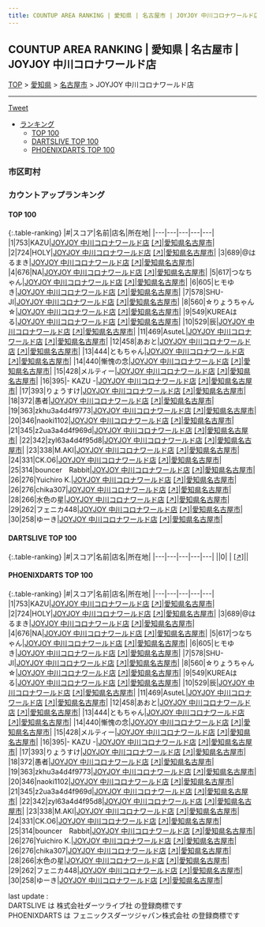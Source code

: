 ```yaml
---
title: COUNTUP AREA RANKING | 愛知県 | 名古屋市 | JOYJOY 中川コロナワールド店
---
```

## COUNTUP AREA RANKING | 愛知県 | 名古屋市 | JOYJOY 中川コロナワールド店

[TOP](/darts/rank/) > [愛知県](/darts/rank/愛知県/) > [名古屋市](/darts/rank/愛知県/名古屋市/) > JOYJOY 中川コロナワールド店

___

<a href="https://twitter.com/share?ref_src=twsrc%5Etfw" data-text="COUNTUP AREA RANKING | 愛知県名古屋市JOYJOY 中川コロナワールド店" class="twitter-share-button" data-hashtags="DARTSLIVE,PHOENIXDARTS,darts,ダーツ" data-show-count="false">Tweet</a>

* [ランキング](#カウントアップランキング)
    * [TOP 100](#top-100)
    * [DARTSLIVE TOP 100](#dartslive-top-100)
    * [PHOENIXDARTS TOP 100](#phoenixdarts-top-100)

### 市区町村

<ul>

</ul>

### カウントアップランキング

#### TOP 100



{:.table-ranking}
|#|スコア|名前|店名|所在地|
|---|---|---|---|---|
|1|753|<span class="rank-name-pd">KAZU</span>|<a href="/darts/rank/shops/64399.html">JOYJOY 中川コロナワールド店</a> <a href="https://vs.phoenixdarts.com/jp/shop/shopDetailInfo/s_64399?s_seq=64399">[↗]</a>|<a href="/darts/rank/愛知県/名古屋市">愛知県名古屋市</a>|
|2|724|<span class="rank-name-pd">HOLY</span>|<a href="/darts/rank/shops/64399.html">JOYJOY 中川コロナワールド店</a> <a href="https://vs.phoenixdarts.com/jp/shop/shopDetailInfo/s_64399?s_seq=64399">[↗]</a>|<a href="/darts/rank/愛知県/名古屋市">愛知県名古屋市</a>|
|3|689|<span class="rank-name-pd">@はるまき</span>|<a href="/darts/rank/shops/64399.html">JOYJOY 中川コロナワールド店</a> <a href="https://vs.phoenixdarts.com/jp/shop/shopDetailInfo/s_64399?s_seq=64399">[↗]</a>|<a href="/darts/rank/愛知県/名古屋市">愛知県名古屋市</a>|
|4|676|<span class="rank-name-pd">NA</span>|<a href="/darts/rank/shops/64399.html">JOYJOY 中川コロナワールド店</a> <a href="https://vs.phoenixdarts.com/jp/shop/shopDetailInfo/s_64399?s_seq=64399">[↗]</a>|<a href="/darts/rank/愛知県/名古屋市">愛知県名古屋市</a>|
|5|617|<span class="rank-name-pd">つなちゃん</span>|<a href="/darts/rank/shops/64399.html">JOYJOY 中川コロナワールド店</a> <a href="https://vs.phoenixdarts.com/jp/shop/shopDetailInfo/s_64399?s_seq=64399">[↗]</a>|<a href="/darts/rank/愛知県/名古屋市">愛知県名古屋市</a>|
|6|605|<span class="rank-name-pd">ヒモゆき</span>|<a href="/darts/rank/shops/64399.html">JOYJOY 中川コロナワールド店</a> <a href="https://vs.phoenixdarts.com/jp/shop/shopDetailInfo/s_64399?s_seq=64399">[↗]</a>|<a href="/darts/rank/愛知県/名古屋市">愛知県名古屋市</a>|
|7|578|<span class="rank-name-pd">SHU-JI</span>|<a href="/darts/rank/shops/64399.html">JOYJOY 中川コロナワールド店</a> <a href="https://vs.phoenixdarts.com/jp/shop/shopDetailInfo/s_64399?s_seq=64399">[↗]</a>|<a href="/darts/rank/愛知県/名古屋市">愛知県名古屋市</a>|
|8|560|<span class="rank-name-pd">☆りょうちゃん☆</span>|<a href="/darts/rank/shops/64399.html">JOYJOY 中川コロナワールド店</a> <a href="https://vs.phoenixdarts.com/jp/shop/shopDetailInfo/s_64399?s_seq=64399">[↗]</a>|<a href="/darts/rank/愛知県/名古屋市">愛知県名古屋市</a>|
|9|549|<span class="rank-name-pd">KUREAはる</span>|<a href="/darts/rank/shops/64399.html">JOYJOY 中川コロナワールド店</a> <a href="https://vs.phoenixdarts.com/jp/shop/shopDetailInfo/s_64399?s_seq=64399">[↗]</a>|<a href="/darts/rank/愛知県/名古屋市">愛知県名古屋市</a>|
|10|529|<span class="rank-name-pd">辰</span>|<a href="/darts/rank/shops/64399.html">JOYJOY 中川コロナワールド店</a> <a href="https://vs.phoenixdarts.com/jp/shop/shopDetailInfo/s_64399?s_seq=64399">[↗]</a>|<a href="/darts/rank/愛知県/名古屋市">愛知県名古屋市</a>|
|11|469|<span class="rank-name-pd">AsuteL</span>|<a href="/darts/rank/shops/64399.html">JOYJOY 中川コロナワールド店</a> <a href="https://vs.phoenixdarts.com/jp/shop/shopDetailInfo/s_64399?s_seq=64399">[↗]</a>|<a href="/darts/rank/愛知県/名古屋市">愛知県名古屋市</a>|
|12|458|<span class="rank-name-pd">あおと</span>|<a href="/darts/rank/shops/64399.html">JOYJOY 中川コロナワールド店</a> <a href="https://vs.phoenixdarts.com/jp/shop/shopDetailInfo/s_64399?s_seq=64399">[↗]</a>|<a href="/darts/rank/愛知県/名古屋市">愛知県名古屋市</a>|
|13|444|<span class="rank-name-pd">ともちゃん</span>|<a href="/darts/rank/shops/64399.html">JOYJOY 中川コロナワールド店</a> <a href="https://vs.phoenixdarts.com/jp/shop/shopDetailInfo/s_64399?s_seq=64399">[↗]</a>|<a href="/darts/rank/愛知県/名古屋市">愛知県名古屋市</a>|
|14|440|<span class="rank-name-pd">慚愧の念</span>|<a href="/darts/rank/shops/64399.html">JOYJOY 中川コロナワールド店</a> <a href="https://vs.phoenixdarts.com/jp/shop/shopDetailInfo/s_64399?s_seq=64399">[↗]</a>|<a href="/darts/rank/愛知県/名古屋市">愛知県名古屋市</a>|
|15|428|<span class="rank-name-pd">メルティー</span>|<a href="/darts/rank/shops/64399.html">JOYJOY 中川コロナワールド店</a> <a href="https://vs.phoenixdarts.com/jp/shop/shopDetailInfo/s_64399?s_seq=64399">[↗]</a>|<a href="/darts/rank/愛知県/名古屋市">愛知県名古屋市</a>|
|16|395|<span class="rank-name-pd">- KAZU -</span>|<a href="/darts/rank/shops/64399.html">JOYJOY 中川コロナワールド店</a> <a href="https://vs.phoenixdarts.com/jp/shop/shopDetailInfo/s_64399?s_seq=64399">[↗]</a>|<a href="/darts/rank/愛知県/名古屋市">愛知県名古屋市</a>|
|17|393|<span class="rank-name-pd">りょうすけ</span>|<a href="/darts/rank/shops/64399.html">JOYJOY 中川コロナワールド店</a> <a href="https://vs.phoenixdarts.com/jp/shop/shopDetailInfo/s_64399?s_seq=64399">[↗]</a>|<a href="/darts/rank/愛知県/名古屋市">愛知県名古屋市</a>|
|18|372|<span class="rank-name-pd">愚者</span>|<a href="/darts/rank/shops/64399.html">JOYJOY 中川コロナワールド店</a> <a href="https://vs.phoenixdarts.com/jp/shop/shopDetailInfo/s_64399?s_seq=64399">[↗]</a>|<a href="/darts/rank/愛知県/名古屋市">愛知県名古屋市</a>|
|19|363|<span class="rank-name-pd">zkhu3a4d4f9773</span>|<a href="/darts/rank/shops/64399.html">JOYJOY 中川コロナワールド店</a> <a href="https://vs.phoenixdarts.com/jp/shop/shopDetailInfo/s_64399?s_seq=64399">[↗]</a>|<a href="/darts/rank/愛知県/名古屋市">愛知県名古屋市</a>|
|20|346|<span class="rank-name-pd">naoki1102</span>|<a href="/darts/rank/shops/64399.html">JOYJOY 中川コロナワールド店</a> <a href="https://vs.phoenixdarts.com/jp/shop/shopDetailInfo/s_64399?s_seq=64399">[↗]</a>|<a href="/darts/rank/愛知県/名古屋市">愛知県名古屋市</a>|
|21|345|<span class="rank-name-pd">z2ua3a4d4f969d</span>|<a href="/darts/rank/shops/64399.html">JOYJOY 中川コロナワールド店</a> <a href="https://vs.phoenixdarts.com/jp/shop/shopDetailInfo/s_64399?s_seq=64399">[↗]</a>|<a href="/darts/rank/愛知県/名古屋市">愛知県名古屋市</a>|
|22|342|<span class="rank-name-pd">zyl63a4d4f95d8</span>|<a href="/darts/rank/shops/64399.html">JOYJOY 中川コロナワールド店</a> <a href="https://vs.phoenixdarts.com/jp/shop/shopDetailInfo/s_64399?s_seq=64399">[↗]</a>|<a href="/darts/rank/愛知県/名古屋市">愛知県名古屋市</a>|
|23|338|<span class="rank-name-pd">M.AKI</span>|<a href="/darts/rank/shops/64399.html">JOYJOY 中川コロナワールド店</a> <a href="https://vs.phoenixdarts.com/jp/shop/shopDetailInfo/s_64399?s_seq=64399">[↗]</a>|<a href="/darts/rank/愛知県/名古屋市">愛知県名古屋市</a>|
|24|331|<span class="rank-name-pd">CK.O6</span>|<a href="/darts/rank/shops/64399.html">JOYJOY 中川コロナワールド店</a> <a href="https://vs.phoenixdarts.com/jp/shop/shopDetailInfo/s_64399?s_seq=64399">[↗]</a>|<a href="/darts/rank/愛知県/名古屋市">愛知県名古屋市</a>|
|25|314|<span class="rank-name-pd">bouncer　Rabbit</span>|<a href="/darts/rank/shops/64399.html">JOYJOY 中川コロナワールド店</a> <a href="https://vs.phoenixdarts.com/jp/shop/shopDetailInfo/s_64399?s_seq=64399">[↗]</a>|<a href="/darts/rank/愛知県/名古屋市">愛知県名古屋市</a>|
|26|276|<span class="rank-name-pd">Yuichiro K.</span>|<a href="/darts/rank/shops/64399.html">JOYJOY 中川コロナワールド店</a> <a href="https://vs.phoenixdarts.com/jp/shop/shopDetailInfo/s_64399?s_seq=64399">[↗]</a>|<a href="/darts/rank/愛知県/名古屋市">愛知県名古屋市</a>|
|26|276|<span class="rank-name-pd">chika307</span>|<a href="/darts/rank/shops/64399.html">JOYJOY 中川コロナワールド店</a> <a href="https://vs.phoenixdarts.com/jp/shop/shopDetailInfo/s_64399?s_seq=64399">[↗]</a>|<a href="/darts/rank/愛知県/名古屋市">愛知県名古屋市</a>|
|28|266|<span class="rank-name-pd">水色の星</span>|<a href="/darts/rank/shops/64399.html">JOYJOY 中川コロナワールド店</a> <a href="https://vs.phoenixdarts.com/jp/shop/shopDetailInfo/s_64399?s_seq=64399">[↗]</a>|<a href="/darts/rank/愛知県/名古屋市">愛知県名古屋市</a>|
|29|262|<span class="rank-name-pd">フェニカ448</span>|<a href="/darts/rank/shops/64399.html">JOYJOY 中川コロナワールド店</a> <a href="https://vs.phoenixdarts.com/jp/shop/shopDetailInfo/s_64399?s_seq=64399">[↗]</a>|<a href="/darts/rank/愛知県/名古屋市">愛知県名古屋市</a>|
|30|258|<span class="rank-name-pd">ゆーき</span>|<a href="/darts/rank/shops/64399.html">JOYJOY 中川コロナワールド店</a> <a href="https://vs.phoenixdarts.com/jp/shop/shopDetailInfo/s_64399?s_seq=64399">[↗]</a>|<a href="/darts/rank/愛知県/名古屋市">愛知県名古屋市</a>|


#### DARTSLIVE TOP 100



{:.table-ranking}
|#|スコア|名前|店名|所在地|
|---|---|---|---|---|
||0|<span class="rank-name-dl"> </span>|<a href="/darts/rank/shops/.html"></a> <a href="">[↗]</a>|<a href="/darts/rank//"></a>|


#### PHOENIXDARTS TOP 100



{:.table-ranking}
|#|スコア|名前|店名|所在地|
|---|---|---|---|---|
|1|753|<span class="rank-name-pd">KAZU</span>|<a href="/darts/rank/shops/64399.html">JOYJOY 中川コロナワールド店</a> <a href="https://vs.phoenixdarts.com/jp/shop/shopDetailInfo/s_64399?s_seq=64399">[↗]</a>|<a href="/darts/rank/愛知県/名古屋市">愛知県名古屋市</a>|
|2|724|<span class="rank-name-pd">HOLY</span>|<a href="/darts/rank/shops/64399.html">JOYJOY 中川コロナワールド店</a> <a href="https://vs.phoenixdarts.com/jp/shop/shopDetailInfo/s_64399?s_seq=64399">[↗]</a>|<a href="/darts/rank/愛知県/名古屋市">愛知県名古屋市</a>|
|3|689|<span class="rank-name-pd">@はるまき</span>|<a href="/darts/rank/shops/64399.html">JOYJOY 中川コロナワールド店</a> <a href="https://vs.phoenixdarts.com/jp/shop/shopDetailInfo/s_64399?s_seq=64399">[↗]</a>|<a href="/darts/rank/愛知県/名古屋市">愛知県名古屋市</a>|
|4|676|<span class="rank-name-pd">NA</span>|<a href="/darts/rank/shops/64399.html">JOYJOY 中川コロナワールド店</a> <a href="https://vs.phoenixdarts.com/jp/shop/shopDetailInfo/s_64399?s_seq=64399">[↗]</a>|<a href="/darts/rank/愛知県/名古屋市">愛知県名古屋市</a>|
|5|617|<span class="rank-name-pd">つなちゃん</span>|<a href="/darts/rank/shops/64399.html">JOYJOY 中川コロナワールド店</a> <a href="https://vs.phoenixdarts.com/jp/shop/shopDetailInfo/s_64399?s_seq=64399">[↗]</a>|<a href="/darts/rank/愛知県/名古屋市">愛知県名古屋市</a>|
|6|605|<span class="rank-name-pd">ヒモゆき</span>|<a href="/darts/rank/shops/64399.html">JOYJOY 中川コロナワールド店</a> <a href="https://vs.phoenixdarts.com/jp/shop/shopDetailInfo/s_64399?s_seq=64399">[↗]</a>|<a href="/darts/rank/愛知県/名古屋市">愛知県名古屋市</a>|
|7|578|<span class="rank-name-pd">SHU-JI</span>|<a href="/darts/rank/shops/64399.html">JOYJOY 中川コロナワールド店</a> <a href="https://vs.phoenixdarts.com/jp/shop/shopDetailInfo/s_64399?s_seq=64399">[↗]</a>|<a href="/darts/rank/愛知県/名古屋市">愛知県名古屋市</a>|
|8|560|<span class="rank-name-pd">☆りょうちゃん☆</span>|<a href="/darts/rank/shops/64399.html">JOYJOY 中川コロナワールド店</a> <a href="https://vs.phoenixdarts.com/jp/shop/shopDetailInfo/s_64399?s_seq=64399">[↗]</a>|<a href="/darts/rank/愛知県/名古屋市">愛知県名古屋市</a>|
|9|549|<span class="rank-name-pd">KUREAはる</span>|<a href="/darts/rank/shops/64399.html">JOYJOY 中川コロナワールド店</a> <a href="https://vs.phoenixdarts.com/jp/shop/shopDetailInfo/s_64399?s_seq=64399">[↗]</a>|<a href="/darts/rank/愛知県/名古屋市">愛知県名古屋市</a>|
|10|529|<span class="rank-name-pd">辰</span>|<a href="/darts/rank/shops/64399.html">JOYJOY 中川コロナワールド店</a> <a href="https://vs.phoenixdarts.com/jp/shop/shopDetailInfo/s_64399?s_seq=64399">[↗]</a>|<a href="/darts/rank/愛知県/名古屋市">愛知県名古屋市</a>|
|11|469|<span class="rank-name-pd">AsuteL</span>|<a href="/darts/rank/shops/64399.html">JOYJOY 中川コロナワールド店</a> <a href="https://vs.phoenixdarts.com/jp/shop/shopDetailInfo/s_64399?s_seq=64399">[↗]</a>|<a href="/darts/rank/愛知県/名古屋市">愛知県名古屋市</a>|
|12|458|<span class="rank-name-pd">あおと</span>|<a href="/darts/rank/shops/64399.html">JOYJOY 中川コロナワールド店</a> <a href="https://vs.phoenixdarts.com/jp/shop/shopDetailInfo/s_64399?s_seq=64399">[↗]</a>|<a href="/darts/rank/愛知県/名古屋市">愛知県名古屋市</a>|
|13|444|<span class="rank-name-pd">ともちゃん</span>|<a href="/darts/rank/shops/64399.html">JOYJOY 中川コロナワールド店</a> <a href="https://vs.phoenixdarts.com/jp/shop/shopDetailInfo/s_64399?s_seq=64399">[↗]</a>|<a href="/darts/rank/愛知県/名古屋市">愛知県名古屋市</a>|
|14|440|<span class="rank-name-pd">慚愧の念</span>|<a href="/darts/rank/shops/64399.html">JOYJOY 中川コロナワールド店</a> <a href="https://vs.phoenixdarts.com/jp/shop/shopDetailInfo/s_64399?s_seq=64399">[↗]</a>|<a href="/darts/rank/愛知県/名古屋市">愛知県名古屋市</a>|
|15|428|<span class="rank-name-pd">メルティー</span>|<a href="/darts/rank/shops/64399.html">JOYJOY 中川コロナワールド店</a> <a href="https://vs.phoenixdarts.com/jp/shop/shopDetailInfo/s_64399?s_seq=64399">[↗]</a>|<a href="/darts/rank/愛知県/名古屋市">愛知県名古屋市</a>|
|16|395|<span class="rank-name-pd">- KAZU -</span>|<a href="/darts/rank/shops/64399.html">JOYJOY 中川コロナワールド店</a> <a href="https://vs.phoenixdarts.com/jp/shop/shopDetailInfo/s_64399?s_seq=64399">[↗]</a>|<a href="/darts/rank/愛知県/名古屋市">愛知県名古屋市</a>|
|17|393|<span class="rank-name-pd">りょうすけ</span>|<a href="/darts/rank/shops/64399.html">JOYJOY 中川コロナワールド店</a> <a href="https://vs.phoenixdarts.com/jp/shop/shopDetailInfo/s_64399?s_seq=64399">[↗]</a>|<a href="/darts/rank/愛知県/名古屋市">愛知県名古屋市</a>|
|18|372|<span class="rank-name-pd">愚者</span>|<a href="/darts/rank/shops/64399.html">JOYJOY 中川コロナワールド店</a> <a href="https://vs.phoenixdarts.com/jp/shop/shopDetailInfo/s_64399?s_seq=64399">[↗]</a>|<a href="/darts/rank/愛知県/名古屋市">愛知県名古屋市</a>|
|19|363|<span class="rank-name-pd">zkhu3a4d4f9773</span>|<a href="/darts/rank/shops/64399.html">JOYJOY 中川コロナワールド店</a> <a href="https://vs.phoenixdarts.com/jp/shop/shopDetailInfo/s_64399?s_seq=64399">[↗]</a>|<a href="/darts/rank/愛知県/名古屋市">愛知県名古屋市</a>|
|20|346|<span class="rank-name-pd">naoki1102</span>|<a href="/darts/rank/shops/64399.html">JOYJOY 中川コロナワールド店</a> <a href="https://vs.phoenixdarts.com/jp/shop/shopDetailInfo/s_64399?s_seq=64399">[↗]</a>|<a href="/darts/rank/愛知県/名古屋市">愛知県名古屋市</a>|
|21|345|<span class="rank-name-pd">z2ua3a4d4f969d</span>|<a href="/darts/rank/shops/64399.html">JOYJOY 中川コロナワールド店</a> <a href="https://vs.phoenixdarts.com/jp/shop/shopDetailInfo/s_64399?s_seq=64399">[↗]</a>|<a href="/darts/rank/愛知県/名古屋市">愛知県名古屋市</a>|
|22|342|<span class="rank-name-pd">zyl63a4d4f95d8</span>|<a href="/darts/rank/shops/64399.html">JOYJOY 中川コロナワールド店</a> <a href="https://vs.phoenixdarts.com/jp/shop/shopDetailInfo/s_64399?s_seq=64399">[↗]</a>|<a href="/darts/rank/愛知県/名古屋市">愛知県名古屋市</a>|
|23|338|<span class="rank-name-pd">M.AKI</span>|<a href="/darts/rank/shops/64399.html">JOYJOY 中川コロナワールド店</a> <a href="https://vs.phoenixdarts.com/jp/shop/shopDetailInfo/s_64399?s_seq=64399">[↗]</a>|<a href="/darts/rank/愛知県/名古屋市">愛知県名古屋市</a>|
|24|331|<span class="rank-name-pd">CK.O6</span>|<a href="/darts/rank/shops/64399.html">JOYJOY 中川コロナワールド店</a> <a href="https://vs.phoenixdarts.com/jp/shop/shopDetailInfo/s_64399?s_seq=64399">[↗]</a>|<a href="/darts/rank/愛知県/名古屋市">愛知県名古屋市</a>|
|25|314|<span class="rank-name-pd">bouncer　Rabbit</span>|<a href="/darts/rank/shops/64399.html">JOYJOY 中川コロナワールド店</a> <a href="https://vs.phoenixdarts.com/jp/shop/shopDetailInfo/s_64399?s_seq=64399">[↗]</a>|<a href="/darts/rank/愛知県/名古屋市">愛知県名古屋市</a>|
|26|276|<span class="rank-name-pd">Yuichiro K.</span>|<a href="/darts/rank/shops/64399.html">JOYJOY 中川コロナワールド店</a> <a href="https://vs.phoenixdarts.com/jp/shop/shopDetailInfo/s_64399?s_seq=64399">[↗]</a>|<a href="/darts/rank/愛知県/名古屋市">愛知県名古屋市</a>|
|26|276|<span class="rank-name-pd">chika307</span>|<a href="/darts/rank/shops/64399.html">JOYJOY 中川コロナワールド店</a> <a href="https://vs.phoenixdarts.com/jp/shop/shopDetailInfo/s_64399?s_seq=64399">[↗]</a>|<a href="/darts/rank/愛知県/名古屋市">愛知県名古屋市</a>|
|28|266|<span class="rank-name-pd">水色の星</span>|<a href="/darts/rank/shops/64399.html">JOYJOY 中川コロナワールド店</a> <a href="https://vs.phoenixdarts.com/jp/shop/shopDetailInfo/s_64399?s_seq=64399">[↗]</a>|<a href="/darts/rank/愛知県/名古屋市">愛知県名古屋市</a>|
|29|262|<span class="rank-name-pd">フェニカ448</span>|<a href="/darts/rank/shops/64399.html">JOYJOY 中川コロナワールド店</a> <a href="https://vs.phoenixdarts.com/jp/shop/shopDetailInfo/s_64399?s_seq=64399">[↗]</a>|<a href="/darts/rank/愛知県/名古屋市">愛知県名古屋市</a>|
|30|258|<span class="rank-name-pd">ゆーき</span>|<a href="/darts/rank/shops/64399.html">JOYJOY 中川コロナワールド店</a> <a href="https://vs.phoenixdarts.com/jp/shop/shopDetailInfo/s_64399?s_seq=64399">[↗]</a>|<a href="/darts/rank/愛知県/名古屋市">愛知県名古屋市</a>|


<div class="footer border-top border-gray-light mt-5 pt-3 text-right text-gray">
    last update : <span style="font-weight: italic" id="foot_last_modified"></span><br />
    DARTSLIVE は 株式会社ダーツライブ社 の登録商標です<br />
    PHOENIXDARTS は フェニックスダーツジャパン株式会社 の登録商標です<br />
</div>

<script src="https://cdnjs.cloudflare.com/ajax/libs/jquery.tablesorter/2.31.3/js/jquery.tablesorter.min.js" integrity="sha512-qzgd5cYSZcosqpzpn7zF2ZId8f/8CHmFKZ8j7mU4OUXTNRd5g+ZHBPsgKEwoqxCtdQvExE5LprwwPAgoicguNg==" crossorigin="anonymous" referrerpolicy="no-referrer"></script>
<link rel="stylesheet" href="https://cdnjs.cloudflare.com/ajax/libs/jquery.tablesorter/2.31.3/css/theme.default.min.css" integrity="sha512-wghhOJkjQX0Lh3NSWvNKeZ0ZpNn+SPVXX1Qyc9OCaogADktxrBiBdKGDoqVUOyhStvMBmJQ8ZdMHiR3wuEq8+w==" crossorigin="anonymous" referrerpolicy="no-referrer" />
<script>
$(function() {
    $(".table-ranking").tablesorter({sortList:[[0, 0]]});
    $("#foot_last_modified").text(formatDate(new Date(document.lastModified), 'yyyy-MM-dd HH:mm:ss'));
});
</script>

<script async src="https://platform.twitter.com/widgets.js" charset="utf-8"></script>